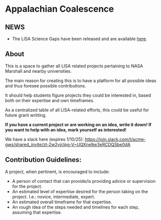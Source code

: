 # Appalachian Coalescence

## NEWS
- The LISA Science Gaps have been released and are available [here](https://nspires.nasaprs.com/external/viewrepositorydocument/cmdocumentid=1038005/solicitationId=%7B05108FA8-5F27-3547-BBAF-0284D97BA62F%7D/viewSolicitationDocument=1/2024%20LPS%20Science%20Gaps.pdf).

## About

This is a space to gather all LISA related projects pertaining to NASA Marshall and nearby universities.

The main reason for creating this is to have a platform for all possible ideas and thus foresee possible contributions. 

It should help students figure projects they could be interested in, based both on their expertise and own timeframes.

As a centralized table of all LISA-related efforts, this could be useful for future grant writting.

**If you have a current project or are working on an idea, write it down! If you want to help with an idea, mark yourself as interested!**

We have a slack here (expires 1/10/25): https://join.slack.com/t/acme-gws/shared_invite/zt-2w2yiclpg-V~UQXneIke3eRCDQSbe0dA


## Contribution Guidelines:

A project, when pertinent, is encouraged to include:
- A person of contact that can provide/is providing advice or supervision for the project.
- An estimated level of expertise desired for the person taking on the project. I.e.: novice, intermediate, expert.
- An estimated overall timeframe for that expertise.
- An rough idea of the steps needed and timelines for each step, assuming that expertise.

<!--

**Here are some ideas to get you started:**

🙋‍♀️ A short introduction - what is your organization all about?
🌈 Contribution guidelines - how can the community get involved?
👩‍💻 Useful resources - where can the community find your docs? Is there anything else the community should know?
🍿 Fun facts - what does your team eat for breakfast?
🧙 Remember, you can do mighty things with the power of [Markdown](https://docs.github.com/github/writing-on-github/getting-started-with-writing-and-formatting-on-github/basic-writing-and-formatting-syntax)
-->
